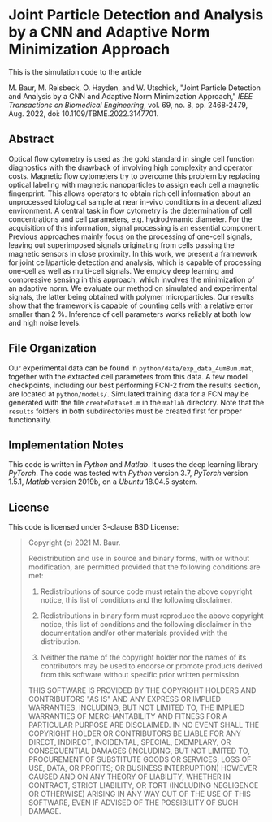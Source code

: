 # Joint Particle Detection and Analysis by a CNN and Adaptive Norm Minimization Approach

This is the simulation code to the article

M. Baur, M. Reisbeck, O. Hayden, and W. Utschick, "Joint Particle Detection and Analysis by a CNN and Adaptive Norm Minimization Approach," _IEEE Transactions on Biomedical Engineering_, vol. 69, no. 8, pp. 2468-2479, Aug. 2022, doi: 10.1109/TBME.2022.3147701.

## Abstract
Optical flow cytometry is used as the gold standard in single cell function diagnostics with the drawback of involving high complexity and operator costs. Magnetic flow cytometers try to overcome this problem by replacing optical labeling with magnetic nanoparticles to assign each cell a magnetic fingerprint. This allows operators to obtain rich cell information about an unprocessed biological sample at near in-vivo conditions in a decentralized environment. A central task in flow cytometry is the determination of cell concentrations and cell parameters, e.g. hydrodynamic diameter. For the acquisition of this information, signal processing is an essential component. Previous approaches mainly focus on the processing of one-cell signals, leaving out superimposed signals originating from cells passing the magnetic sensors in close proximity. In this work, we present a framework for joint cell/particle detection and analysis, which is capable of processing one-cell as well as multi-cell signals. We employ deep learning and compressive sensing in this approach, which involves the minimization of an adaptive norm. We evaluate our method on simulated and experimental signals, the latter being obtained with polymer microparticles. Our results show that the framework is capable of counting cells with a relative error smaller than 2 %. Inference of cell parameters works reliably at both low and high noise levels.

## File Organization
Our experimental data can be found in `python/data/exp_data_4um8um.mat`, together with the extracted cell parameters from this data. A few model checkpoints, including our best performing FCN-2 from the results section, are located at `python/models/`. Simulated training data for a FCN may be generated with the file `createDataset.m` in the `matlab` directory. Note that the `results` folders in both subdirectories must be created first for proper functionality.

## Implementation Notes
This code is written in _Python_ and _Matlab_. It uses the deep learning library _PyTorch_.
The code was tested with _Python_ version 3.7, _PyTorch_ version 1.5.1, _Matlab_ version 2019b, on a _Ubuntu_ 18.04.5 system.

## License
This code is licensed under 3-clause BSD License:

>Copyright (c) 2021 M. Baur.
>
>Redistribution and use in source and binary forms, with or without modification, are permitted provided that the following conditions are met:
>
>1. Redistributions of source code must retain the above copyright notice, this list of conditions and the following disclaimer.
>
>2. Redistributions in binary form must reproduce the above copyright notice, this list of conditions and the following disclaimer in the documentation and/or other materials provided with the distribution.
>
>3. Neither the name of the copyright holder nor the names of its contributors may be used to endorse or promote products derived from this software without specific prior written permission.
>
>THIS SOFTWARE IS PROVIDED BY THE COPYRIGHT HOLDERS AND CONTRIBUTORS "AS IS" AND ANY EXPRESS OR IMPLIED WARRANTIES, INCLUDING, BUT NOT LIMITED TO, THE IMPLIED WARRANTIES OF MERCHANTABILITY AND FITNESS FOR A PARTICULAR PURPOSE ARE DISCLAIMED. IN NO EVENT SHALL THE COPYRIGHT HOLDER OR CONTRIBUTORS BE LIABLE FOR ANY DIRECT, INDIRECT, INCIDENTAL, SPECIAL, EXEMPLARY, OR CONSEQUENTIAL DAMAGES (INCLUDING, BUT NOT LIMITED TO, PROCUREMENT OF SUBSTITUTE GOODS OR SERVICES; LOSS OF USE, DATA, OR PROFITS; OR BUSINESS INTERRUPTION) HOWEVER CAUSED AND ON ANY THEORY OF LIABILITY, WHETHER IN CONTRACT, STRICT LIABILITY, OR TORT (INCLUDING NEGLIGENCE OR OTHERWISE) ARISING IN ANY WAY OUT OF THE USE OF THIS SOFTWARE, EVEN IF ADVISED OF THE POSSIBILITY OF SUCH DAMAGE.

